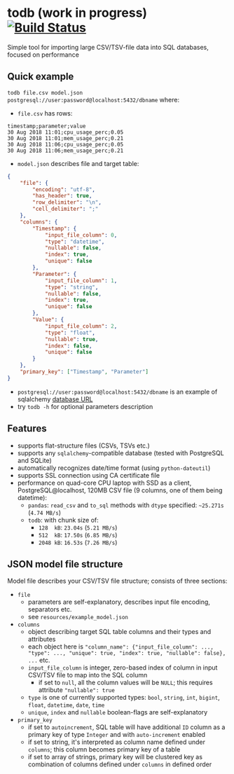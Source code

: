 # todb (work in progress) [![Build Status](https://travis-ci.com/emkor/todb.svg?branch=master)](https://travis-ci.com/emkor/todb)
Simple tool for importing large CSV/TSV-file data into SQL databases, focused on performance

## Quick example
`todb file.csv model.json postgresql://user:password@localhost:5432/dbname` where:
- `file.csv` has rows:
```csv
timestamp;parameter;value
30 Aug 2018 11:01;cpu_usage_perc;0.05
30 Aug 2018 11:01;mem_usage_perc;0.21
30 Aug 2018 11:06;cpu_usage_perc;0.05
30 Aug 2018 11:06;mem_usage_perc;0.21
```
- `model.json` describes file and target table:
```json
{
    "file": {
        "encoding": "utf-8",
        "has_header": true,
        "row_delimiter": "\n",
        "cell_delimiter": ";"
    },
    "columns": {
        "Timestamp": {
            "input_file_column": 0,
            "type": "datetime",
            "nullable": false,
            "index": true,
            "unique": false
        },
        "Parameter": {
            "input_file_column": 1,
            "type": "string",
            "nullable": false,
            "index": true,
            "unique": false
        },
        "Value": {
            "input_file_column": 2,
            "type": "float",
            "nullable": true,
            "index": false,
            "unique": false
        }
    },
    "primary_key": ["Timestamp", "Parameter"]
}
```
- `postgresql://user:password@localhost:5432/dbname` is an example of sqlalchemy [database URL](https://docs.sqlalchemy.org/en/latest/core/engines.html#database-urls)
- try `todb -h` for optional parameters description

## Features
- supports flat-structure files (CSVs, TSVs etc.)
- supports any `sqlalchemy`-compatible database (tested with PostgreSQL and SQLite)
- automatically recognizes date/time format (using `python-dateutil`)
- supports SSL connection using CA certificate file
- performance on quad-core CPU laptop with SSD as a client, PostgreSQL@localhost, 120MB CSV file (9 columns, one of them being datetime):
    - `pandas`: `read_csv` and `to_sql` methods with `dtype` specified: `~25.271s` (`4.74 MB/s`)
    - `todb`: with chunk size of:
        - `128  kB`: `23.04s` (`5.21 MB/s`)
        - `512  kB`: `17.50s` (`6.85 MB/s`)
        - `2048 kB`: `16.53s` (`7.26 MB/s`)
    
## JSON model file structure
Model file describes your CSV/TSV file structure; consists of three sections:
- `file`
    - parameters are self-explanatory, describes input file encoding, separators etc.
    - see `resources/example_model.json`
- `columns`
    - object describing target SQL table columns and their types and attributes
    - each object here is `"column_name": {"input_file_column": ..., "type": ..., "unique": true, "index": true, "nullable": false}, ...` etc.
    - `input_file_column` is integer, zero-based index of column in input CSV/TSV file to map into the SQL column
        - if set to `null`, all the column values will be `NULL`; this requires attribute `"nullable": true`
    - `type` is one of currently supported types: `bool`, `string`, `int`, `bigint`, `float`, `datetime`, `date`, `time`
    - `unique`, `index` and `nullable` boolean-flags are self-explanatory
- `primary_key`
    - if set to `autoincrement`, SQL table will have additional `ID` column as a primary key of type `Integer` and with `auto-increment` enabled
    - if set to string, it's interpreted as column name defined under `columns`; this column becomes primary key of a table
    - if set to array of strings, primary key will be clustered key as combination of columns defined under `columns` in defined order